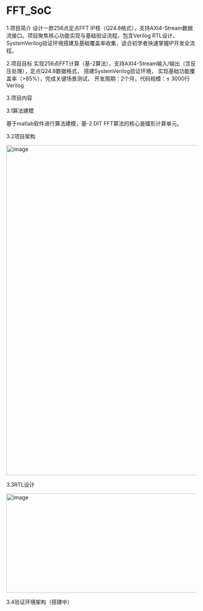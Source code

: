 # FFT_SoC
1.项目简介
设计一款256点定点FFT IP核（Q24.8格式），支持AXI4-Stream数据流接口。项目聚焦核心功能实现与基础验证流程，包含Verilog RTL设计、SystemVerilog验证环境搭建及基础覆盖率收集，适合初学者快速掌握IP开发全流程。

2.项目目标
实现256点FFT计算（基-2算法），支持AXI4-Stream输入/输出（含反压处理），定点Q24.8数据格式， 搭建SystemVerilog验证环境， 实现基础功能覆盖率（>85%），完成关键场景测试， 开发周期：2个月，代码规模：≤ 3000行Verilog
    
3.项目内容

3.1算法建模

基于matlab软件进行算法建模，基-2 DIT FFT算法的核心是蝶形计算单元。

3.2项目架构

<img width="1506" height="875" alt="image" src="https://github.com/user-attachments/assets/893e85d1-517a-4f86-9ade-05b682a10e1d" />

3.3RTL设计

<img width="705" height="263" alt="image" src="https://github.com/user-attachments/assets/f6bc9619-f927-4399-a53f-5f5090fc02ea" />

3.4验证环境架构（搭建中）

